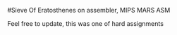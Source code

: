 #Sieve Of Eratosthenes on assembler, MIPS MARS ASM

Feel free to update, this was one of hard assignments